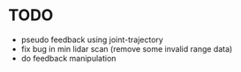 # TODO 
- pseudo feedback using joint-trajectory 
- fix bug in min lidar scan (remove some invalid range data)
- do feedback manipulation 

